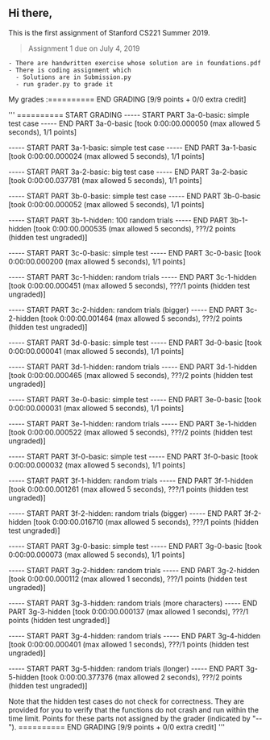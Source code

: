 ## Hi there, 
This is the first assignment of Stanford CS221 Summer 2019.

> Assignment 1 due on July 4, 2019

    - There are handwritten exercise whose solution are in foundations.pdf
    - There is coding assignment which
      - Solutions are in Submission.py
      - run grader.py to grade it

My grades :========== END GRADING [9/9 points + 0/0 extra credit]

 '''
 ========== START GRADING
----- START PART 3a-0-basic: simple test case
----- END PART 3a-0-basic [took 0:00:00.000050 (max allowed 5 seconds), 1/1 points]

----- START PART 3a-1-basic: simple test case
----- END PART 3a-1-basic [took 0:00:00.000024 (max allowed 5 seconds), 1/1 points]

----- START PART 3a-2-basic: big test case
----- END PART 3a-2-basic [took 0:00:00.037781 (max allowed 5 seconds), 1/1 points]

----- START PART 3b-0-basic: simple test case
----- END PART 3b-0-basic [took 0:00:00.000052 (max allowed 5 seconds), 1/1 points]

----- START PART 3b-1-hidden: 100 random trials
----- END PART 3b-1-hidden [took 0:00:00.000535 (max allowed 5 seconds), ???/2 points (hidden test ungraded)]

----- START PART 3c-0-basic: simple test
----- END PART 3c-0-basic [took 0:00:00.000200 (max allowed 5 seconds), 1/1 points]

----- START PART 3c-1-hidden: random trials
----- END PART 3c-1-hidden [took 0:00:00.000451 (max allowed 5 seconds), ???/1 points (hidden test ungraded)]

----- START PART 3c-2-hidden: random trials (bigger)
----- END PART 3c-2-hidden [took 0:00:00.001464 (max allowed 5 seconds), ???/2 points (hidden test ungraded)]

----- START PART 3d-0-basic: simple test
----- END PART 3d-0-basic [took 0:00:00.000041 (max allowed 5 seconds), 1/1 points]

----- START PART 3d-1-hidden: random trials
----- END PART 3d-1-hidden [took 0:00:00.000465 (max allowed 5 seconds), ???/2 points (hidden test ungraded)]

----- START PART 3e-0-basic: simple test
----- END PART 3e-0-basic [took 0:00:00.000031 (max allowed 5 seconds), 1/1 points]

----- START PART 3e-1-hidden: random trials
----- END PART 3e-1-hidden [took 0:00:00.000522 (max allowed 5 seconds), ???/2 points (hidden test ungraded)]

----- START PART 3f-0-basic: simple test
----- END PART 3f-0-basic [took 0:00:00.000032 (max allowed 5 seconds), 1/1 points]

----- START PART 3f-1-hidden: random trials
----- END PART 3f-1-hidden [took 0:00:00.001261 (max allowed 5 seconds), ???/1 points (hidden test ungraded)]

----- START PART 3f-2-hidden: random trials (bigger)
----- END PART 3f-2-hidden [took 0:00:00.016710 (max allowed 5 seconds), ???/1 points (hidden test ungraded)]

----- START PART 3g-0-basic: simple test
----- END PART 3g-0-basic [took 0:00:00.000073 (max allowed 5 seconds), 1/1 points]

----- START PART 3g-2-hidden: random trials
----- END PART 3g-2-hidden [took 0:00:00.000112 (max allowed 1 seconds), ???/1 points (hidden test ungraded)]

----- START PART 3g-3-hidden: random trials (more characters)
----- END PART 3g-3-hidden [took 0:00:00.000137 (max allowed 1 seconds), ???/1 points (hidden test ungraded)]

----- START PART 3g-4-hidden: random trials
----- END PART 3g-4-hidden [took 0:00:00.000401 (max allowed 1 seconds), ???/1 points (hidden test ungraded)]

----- START PART 3g-5-hidden: random trials (longer)
----- END PART 3g-5-hidden [took 0:00:00.377376 (max allowed 2 seconds), ???/2 points (hidden test ungraded)]

Note that the hidden test cases do not check for correctness.
They are provided for you to verify that the functions do not crash and run within the time limit.
Points for these parts not assigned by the grader (indicated by "--").
========== END GRADING [9/9 points + 0/0 extra credit]
 '''